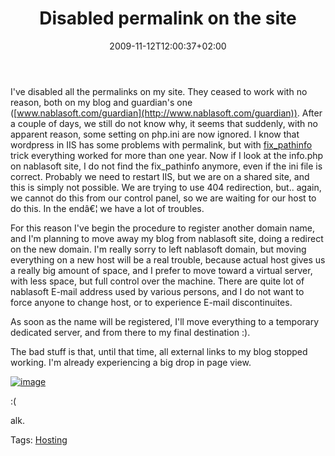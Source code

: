 ﻿---
title: "Disabled permalink on the site"
description: ""
date: 2009-11-12T12:00:37+02:00
draft: false
tags: [General,Nablasoft]
categories: [General,Nablasoft]
---
I've disabled all the permalinks on my site. They ceased to work with no reason, both on my blog and guardian's one ([www.nablasoft.com/guardian](http://www.nablasoft.com/guardian)). After a couple of days, we still do not know why, it seems that suddenly, with no apparent reason, some setting on php.ini are now ignored. I know that wordpress in IIS has some problems with permalink, but with [fix\_pathinfo](http://www.codewrecks.com/blog/?p=274) trick everything worked for more than one year. Now if I look at the info.php on nablasoft site, I do not find the fix\_pathinfo anymore, even if the ini file is correct. Probably we need to restart IIS, but we are on a shared site, and this is simply not possible. We are trying to use 404 redirection, but.. again, we cannot do this from our control panel, so we are waiting for our host to do this. In the endâ€¦ we have a lot of troubles.

For this reason I've begin the procedure to register another domain name, and I'm planning to move away my blog from nablasoft site, doing a redirect on the new domain. I'm really sorry to left nablasoft domain, but moving everything on a new host will be a real trouble, because actual host gives us a really big amount of space, and I prefer to move toward a virtual server, with less space, but full control over the machine. There are quite lot of nablasoft E-mail address used by various persons, and I do not want to force anyone to change host, or to experience E-mail discontinuites.

As soon as the name will be registered, I'll move everything to a temporary dedicated server, and from there to my final destination :).

The bad stuff is that, until that time, all external links to my blog stopped working. I'm already experiencing a big drop in page view.

[![image](https://www.codewrecks.com/blog/wp-content/uploads/2009/11/image_thumb13.png "image")](https://www.codewrecks.com/blog/wp-content/uploads/2009/11/image13.png)

:(

alk.

Tags: [Hosting](http://technorati.com/tag/Hosting)

